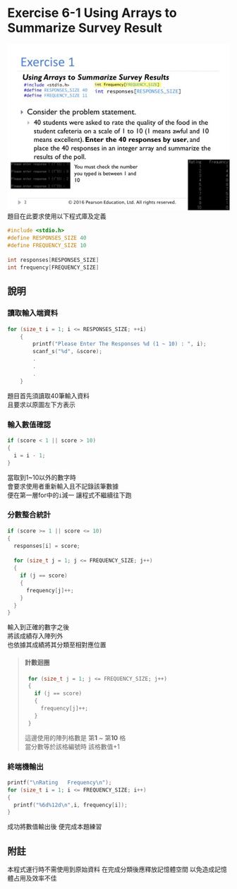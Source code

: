 # Exercise 6-1 Using Arrays to Summarize Survey Result

<img src="https://github.com/channel104257/TaipeiTech-Programming-292362/blob/main/week6/exercise%206-1/original_6-1.jpg"/>
<br/>
題目在此要求使用以下程式庫及定義

```C
#include <stdio.h>
#define RESPONSES_SIZE 40
#define FREQUENCY_SIZE 10

int responses[RESPONSES_SIZE]
int frequency[FREQUENCY_SIZE] 
```
## 說明
### 讀取輸入端資料

```C
for (size_t i = 1; i <= RESPONSES_SIZE; ++i)
    {
        printf("Please Enter The Responses %d (1 ~ 10) : ", i);
        scanf_s("%d", &score);
        .
        .
        .
    }
```
題目首先須讀取40筆輸入資料<br/>
且要求以原圖左下方表示


### 輸入數值確認

```C
if (score < 1 || score > 10)
{
  i = i - 1;
}
```
當取到1~10以外的數字時<br/>
會要求使用者重新輸入且不記錄該筆數據<br/>
便在第一層for中的`i`減一 讓程式不繼續往下跑

### 分數整合統計
```C
if (score >= 1 || score <= 10)
{
  responses[i] = score;

  for (size_t j = 1; j <= FREQUENCY_SIZE; j++)
  {
    if (j == score)
    {
      frequency[j]++;
    }
  }
}
```
輸入到正確的數字之後<br/>
將該成績存入陣列外<br/>
也依據其成績將其分類至相對應位置

> #### 計數迴圈
> ```C
>  for (size_t j = 1; j <= FREQUENCY_SIZE; j++)
>  {
>    if (j == score)
>    {
>      frequency[j]++;
>    }
>  }
> ```
> 這邊使用的陣列格數是 第**1** ~ 第**10** 格<br>
> 當分數等於該格編號時
> 該格數值+1

### 終端機輸出

```C
printf("\nRating   Frequency\n");
for (size_t i = 1; i <= FREQUENCY_SIZE; i++)
{
  printf("%6d%12d\n",i, frequency[i]);
}
```
成功將數值輸出後 便完成本題練習

## 附註
本程式運行時不需使用到原始資料
在完成分類後應釋放記憶體空間
以免造成記憶體占用及效率不佳
